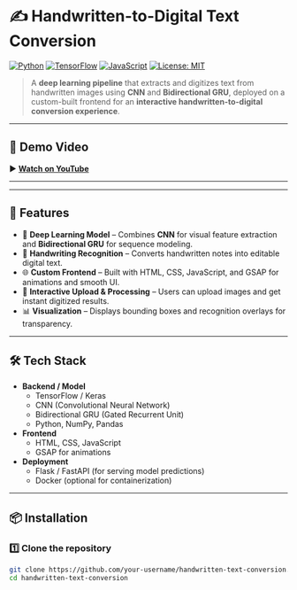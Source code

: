 # ✍️ Handwritten-to-Digital Text Conversion

[![Python](https://img.shields.io/badge/Python-3.9%2B-blue)](https://www.python.org/)
[![TensorFlow](https://img.shields.io/badge/TensorFlow-Deep%20Learning-orange?logo=tensorflow)](https://www.tensorflow.org/)
[![JavaScript](https://img.shields.io/badge/JavaScript-Frontend-yellow?logo=javascript)](https://developer.mozilla.org/en-US/docs/Web/JavaScript)
[![License: MIT](https://img.shields.io/badge/License-MIT-green.svg)](LICENSE)

> A **deep learning pipeline** that extracts and digitizes text from handwritten images using **CNN** and **Bidirectional GRU**, deployed on a custom-built frontend for an **interactive handwritten-to-digital conversion experience**.

---

## 🎥 Demo Video
▶ **[Watch on YouTube](https://youtu.be/-mKvonGXq2Y)**

---


---

## 🚀 Features

- 🧠 **Deep Learning Model** – Combines **CNN** for visual feature extraction and **Bidirectional GRU** for sequence modeling.
- 📜 **Handwriting Recognition** – Converts handwritten notes into editable digital text.
- 🌐 **Custom Frontend** – Built with HTML, CSS, JavaScript, and GSAP for animations and smooth UI.
- 📂 **Interactive Upload & Processing** – Users can upload images and get instant digitized results.
- 📊 **Visualization** – Displays bounding boxes and recognition overlays for transparency.

---

## 🛠️ Tech Stack

- **Backend / Model**
  - TensorFlow / Keras
  - CNN (Convolutional Neural Network)
  - Bidirectional GRU (Gated Recurrent Unit)
  - Python, NumPy, Pandas
- **Frontend**
  - HTML, CSS, JavaScript
  - GSAP for animations
- **Deployment**
  - Flask / FastAPI (for serving model predictions)
  - Docker (optional for containerization)

---

## 📦 Installation

### 1️⃣ Clone the repository
```bash
git clone https://github.com/your-username/handwritten-text-conversion.git
cd handwritten-text-conversion
